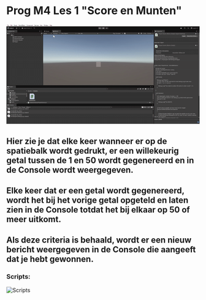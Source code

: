 # Prog M4 Les 1 "Score en Munten"

![gif](M4L-1-GIF.gif)

## Hier zie je dat elke keer wanneer er op de spatiebalk wordt gedrukt, er een willekeurig getal tussen de 1 en 50 wordt gegenereerd en in de Console wordt weergegeven. 

## Elke keer dat er een getal wordt gegenereerd, wordt het bij het vorige getal opgeteld en laten zien in de Console totdat het bij elkaar op 50 of meer uitkomt.

## Als deze criteria is behaald, wordt er een nieuw bericht weergegeven in de Console die aangeeft dat je hebt gewonnen.

### Scripts:

![Scripts](Assets/Scripts/PlayerScore.cs)